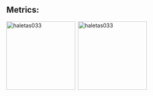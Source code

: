 ## Metrics:
<p><img align="left" height="180" src="https://github-readme-stats-one-orcin.vercel.app/api/top-langs?username=haletas033&show_icons=true&bg_color=24273a&text_color=cad3f5&icon_color=c6a0f6&title_color=8bd5ca&hide_border=false&layout=compact&locale=en" alt="haletas033" /></p>
<p>&nbsp;<img align="center" height="180" src="https://github-readme-stats-one-orcin.vercel.app/api?username=haletas033&show_icons=true&bg_color=24273a&text_color=cad3f5&icon_color=c6a0f6&title_color=8bd5ca&locale=en" alt="haletas033" /></p>
